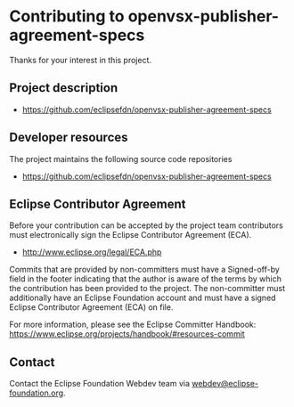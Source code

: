 # Contributing to openvsx-publisher-agreement-specs

Thanks for your interest in this project.

## Project description

* https://github.com/eclipsefdn/openvsx-publisher-agreement-specs

## Developer resources

The project maintains the following source code repositories

* https://github.com/eclipsefdn/openvsx-publisher-agreement-specs

## Eclipse Contributor Agreement

Before your contribution can be accepted by the project team contributors must
electronically sign the Eclipse Contributor Agreement (ECA).

* http://www.eclipse.org/legal/ECA.php

Commits that are provided by non-committers must have a Signed-off-by field in
the footer indicating that the author is aware of the terms by which the
contribution has been provided to the project. The non-committer must
additionally have an Eclipse Foundation account and must have a signed Eclipse
Contributor Agreement (ECA) on file.

For more information, please see the Eclipse Committer Handbook:
https://www.eclipse.org/projects/handbook/#resources-commit

## Contact

Contact the Eclipse Foundation Webdev team via webdev@eclipse-foundation.org.
